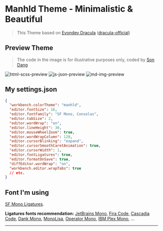 # Manhld Theme - Minimalistic & Beautiful

> This Theme based on [Evondev Dracula](https://github.com/evondev/evondev-dracula) ([dracula-official](https://github.com/dracula/dracula-theme))

## Preview Theme

> The code in the image is for illustrative purposes only, coded by [Son Dang](https://github.com/sondnpt00343/tiktok-ui)

![html-scss-preview](https://i.ibb.co/xhtKQp1/html-scss.png)
![js-json-preview](https://i.ibb.co/B3Y5HXp/js-json.png)
![md-img-preview](https://i.ibb.co/6Hm1GW5/md-img.png)

## My settings.json

```json
{
  "workbench.colorTheme": "manhld",
  "editor.fontSize": 16,
  "editor.fontFamily": "SF Mono, Consolas",
  "editor.tabSize": 2,
  "editor.wordWrap": "on",
  "editor.lineHeight": 30,
  "editor.mouseWheelZoom": true,
  "editor.wordWrapColumn": 120,
  "editor.cursorBlinking": "expand",
  "editor.cursorSmoothCaretAnimation": true,
  "editor.cursorWidth": 1,
  "editor.fontLigatures": true,
  "editor.formatOnSave": true,
  "diffEditor.wordWrap": "on",
  "workbench.editor.wrapTabs": true
  // etc.
}
```

## Font I'm using

[SF Mono Ligatures](https://github.com/kube/sf-mono-ligaturized).

**Ligatures fonts recommendation:**
[JetBrains Mono](https://www.jetbrains.com/lp/mono/),
[Fira Code](https://github.com/tonsky/FiraCode),
[Cascadia Code](https://github.com/microsoft/cascadia-code),
[Dank Mono](https://drive.google.com/drive/folders/103urAcWV40TqRYivnS9kAh6nlxVicDLU?usp=share_link),
[MonoLisa](https://www.monolisa.dev/),
[Operator Mono](https://github.com/kiliman/operator-mono-lig),
[IBM Plex Mono](https://github.com/IBM/plex/tree/master/IBM-Plex-Mono),
...

---
